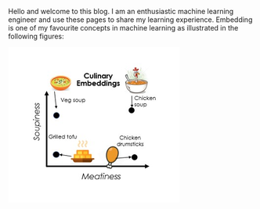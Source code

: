 Hello and welcome to this blog. I am an enthusiastic machine learning engineer and use these pages to share my learning experience. Embedding is one of my favourite concepts in machine learning as illustrated in the following figures:

![Recipe embeddings](images/embeddings.png)


